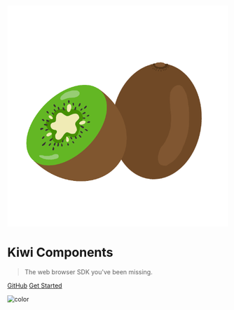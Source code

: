 ![logo](./img/logo.png)

# Kiwi Components

> The web browser SDK you've been missing.

[GitHub](https://github.com/fukurosan/kiwicomponents)
[Get Started](#getting-started)

<!-- background color -->

![color](#f0f0f0)